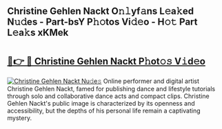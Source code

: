 ## Christine Gehlen Nackt O𝚗𝚕yf𝚊ns L𝚎a𝚔ed N𝚞𝚍es - Part-bsY P𝚑𝚘tos Vi𝚍𝚎o - H𝚘𝚝 Part L𝚎a𝚔s xKMek

# <h2><a href="http://kf9nool.oniu.top/?m=Christine+Gehlen+Nackt">🔗👉 🔴 Christine Gehlen Nackt P𝚑ot𝚘𝚜 V𝚒d𝚎o</a></h2>

[![Christine Gehlen Nackt Nu𝚍e𝚜](https://i.imgur.com/0qMVB7G.gif)](http://kf9nool.oniu.top/?m=Christine+Gehlen+Nackt)
Online performer and digital artist Christine Gehlen Nackt, famed for publishing dance and lifestyle tutorials through solo and collaborative dance acts and compact clips. Christine Gehlen Nackt's public image is characterized by its openness and accessibility, but the depths of his personal life remain a captivating mystery.  

